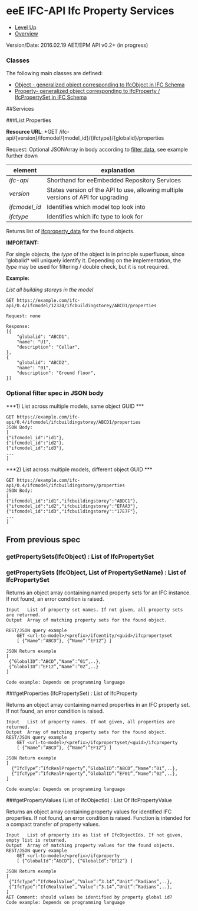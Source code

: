 # eeE IFC-API Ifc Property Services #

* [Level Up](../README.md)
* [Overview](./README.md)

Version/Date: 2016.02.19 AET/EPM  API v0.2+ (in progress)

### Classes 

The following main classes are defined:

* [Object - generalized object corresponding to IfcObject in IFC Schema](a_schemata/ifcobject_data.md)
* [Property- generalized object corresponding to IfcProperty / IfcPropertySet in IFC Schema](a_schemata/ifcproperty_data.md)


##Services

###List Properties

**Resource URL**: *GET /ifc-api/{version}/ifcmodel/{model_id}/{ifctype}/{globalid}/properties

Request: Optional JSONArray in body according to [filter data](a_schemata/filter_data.md), see example further down

element | explanation
--------|-----------|
*ifc-api*	|Shorthand for eeEmbedded Repository Services |
*version*	|States version of the API to use, allowing multiple versions of API for upgrading |
*ifcmodel_id*	|Identifies which model top look into |
*ifctype*	|Identifies which ifc type to look for |

Returns list of [ifcproperty_data](./schemata/ifcproperty_data.md) for the found objects. 

**IMPORTANT:**

For single objects, the *type* of the object is in principle superfluous, since 'globalid* will uniquely identify it. Depending on the implementation, the *type* may be used for filtering / double check, but it is not required.

**Example:**

*List all building storeys in the model*

```
GET https://example.com/ifc-api/0.4/ifcmodel/12324/ifcbuildingstorey/ABCD1/properties

Request: none

Response:
[{
    "globalid": "ABCD1",
    "name": "U1",
    "description": "Cellar",
},
{
    "globalid": "ABCD2",
    "name": "01",
    "description": "Ground floor",
}]
```

### Optional filter spec in JSON body 


***1) List across multiple models, same object GUID ***

```
GET https://example.com/ifc-api/0.4/ifcmodel/ifcbuildingstorey/ABCD1/properties
JSON Body:
[
{"ifcmodel_id":"id1"},
{"ifcmodel_id":"id2"},
{"ifcmodel_id":"id3"},
...
]
```

***2) List across multiple models, different object GUID ***

```
GET https://example.com/ifc-api/0.4/ifcmodel/ifcbuildingstorey/properties
JSON Body:
[
{"ifcmodel_id":"id1","ifcbuildingstorey":"ABDC1"},
{"ifcmodel_id":"id2","ifcbuildingstorey":"EFAA3"},
{"ifcmodel_id":"id3","ifcbuildingstorey":"17E7F"},
...
]
```


## From previous spec


### getPropertySets(IfcObject) : List of IfcPropertySet
### getPropertySets (IfcObject, List of PropertySetName) : List of IfcPropertySet

Returns an object array containing named property sets for an IFC instance. If not found, an error condition is raised. 

```
Input 	List of property set names. If not given, all property sets are returned.
Output 	Array of matching property sets for the found object. 

REST/JSON query example	
    GET <url-to-model>/<prefix>/ifcentity/<guid>/ifcpropertyset
    [ {“Name”:”ABCD”}, {“Name”:”EF12”} ]

JSON Return example 
[
 {”GlobalID”:”ABCD”,“Name”:”01”,..},
 {”GlobalID”:”EF12”,“Name”:”02”,..}
]

Code example: Depends on programming language
```

###getProperties (IfcPropertySet) : List of IfcProperty

Returns an object array containing named properties in an IFC property set. If not found, an error condition is raised. 

```
Input 	List of property names. If not given, all properties are returned.
Output 	Array of matching property sets for the found object. 
REST/JSON query example	
    GET <url-to-model>/<prefix>/ifcpropertyset/<guid>/ifcproperty
    [ {“Name”:”ABCD”}, {“Name”:”EF12”} ]

JSON Return example 	
[
  {“IfcType”:”IfcRealProperty”,”GlobalID”:”ABCD”,“Name”:”01”,..},
  {“IfcType”:”IfcRealProperty”,”GlobalID”:”EF01”,“Name”:”02”,..},
]

Code example: Depends on programming language
```

###getPropertyValues (List of IfcObjectId) : List Of IfcPropertyValue

Returns an object array containing property values for identified IFC properties. If not found, an error condition is raised. Function is intended for a compact transfer of property values.

```
Input 	List of property ids as list of IfcObjectIds. If not given, empty list is returned.
Output 	Array of matching property values for the found objects. 
REST/JSON query example	
    GET <url-to-model>/<prefix>/ifcproperty
    [ {“GlobalId”:”ABCD”}, {“GlobalId”:”EF12”} ]

JSON Return example 	
[ 
 {“IfcType”:”IfcRealValue”,”Value”:”3.14”,“Unit”:”Radians”,..},
 {“IfcType”:”IfcRealValue”,”Value”:”3.14”,“Unit”:”Radians”,..},
]
AET Comment: should values be identified by property global id?
Code example: Depends on programming language
```
